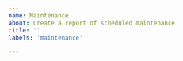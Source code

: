```yaml
---
name: Maintenance
about: Create a report of scheduled maintenance
title: ''
labels: 'maintenance'

---
```


<!--
start: 2021-02-24T13:00:00.220Z
end: 2021-02-24T14:00:00.220Z
expectedDown: Forums, TitsRP Server
-->
